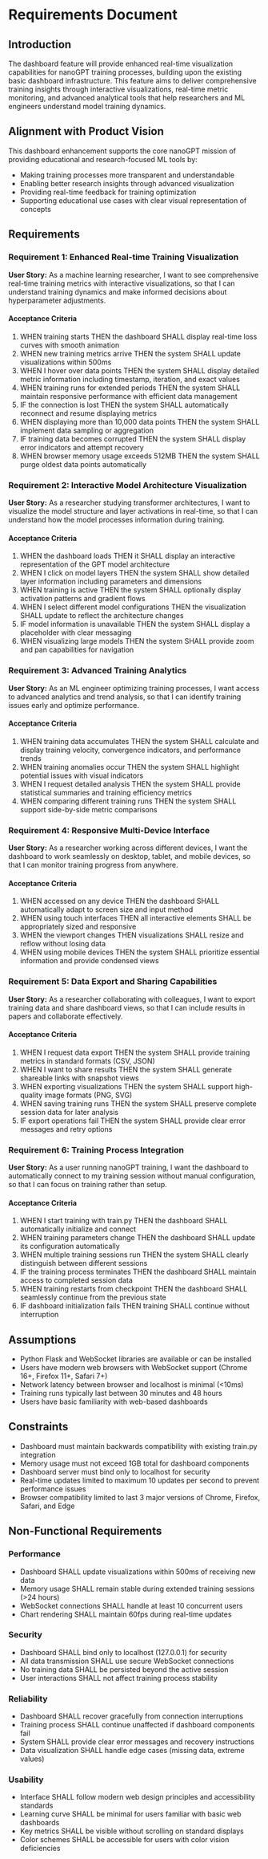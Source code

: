 # Requirements Document

## Introduction

The dashboard feature will provide enhanced real-time visualization capabilities for nanoGPT training processes, building upon the existing basic dashboard infrastructure. This feature aims to deliver comprehensive training insights through interactive visualizations, real-time metric monitoring, and advanced analytical tools that help researchers and ML engineers understand model training dynamics.

## Alignment with Product Vision

This dashboard enhancement supports the core nanoGPT mission of providing educational and research-focused ML tools by:
- Making training processes more transparent and understandable
- Enabling better research insights through advanced visualization
- Providing real-time feedback for training optimization
- Supporting educational use cases with clear visual representation of concepts

## Requirements

### Requirement 1: Enhanced Real-time Training Visualization

**User Story:** As a machine learning researcher, I want to see comprehensive real-time training metrics with interactive visualizations, so that I can understand training dynamics and make informed decisions about hyperparameter adjustments.

#### Acceptance Criteria

1. WHEN training starts THEN the dashboard SHALL display real-time loss curves with smooth animation
2. WHEN new training metrics arrive THEN the system SHALL update visualizations within 500ms
3. WHEN I hover over data points THEN the system SHALL display detailed metric information including timestamp, iteration, and exact values
4. WHEN training runs for extended periods THEN the system SHALL maintain responsive performance with efficient data management
5. IF the connection is lost THEN the system SHALL automatically reconnect and resume displaying metrics
6. WHEN displaying more than 10,000 data points THEN the system SHALL implement data sampling or aggregation
7. IF training data becomes corrupted THEN the system SHALL display error indicators and attempt recovery
8. WHEN browser memory usage exceeds 512MB THEN the system SHALL purge oldest data points automatically

### Requirement 2: Interactive Model Architecture Visualization

**User Story:** As a researcher studying transformer architectures, I want to visualize the model structure and layer activations in real-time, so that I can understand how the model processes information during training.

#### Acceptance Criteria

1. WHEN the dashboard loads THEN it SHALL display an interactive representation of the GPT model architecture
2. WHEN I click on model layers THEN the system SHALL show detailed layer information including parameters and dimensions
3. WHEN training is active THEN the system SHALL optionally display activation patterns and gradient flows
4. WHEN I select different model configurations THEN the visualization SHALL update to reflect the architecture changes
5. IF model information is unavailable THEN the system SHALL display a placeholder with clear messaging
6. WHEN visualizing large models THEN the system SHALL provide zoom and pan capabilities for navigation

### Requirement 3: Advanced Training Analytics

**User Story:** As an ML engineer optimizing training processes, I want access to advanced analytics and trend analysis, so that I can identify training issues early and optimize performance.

#### Acceptance Criteria

1. WHEN training data accumulates THEN the system SHALL calculate and display training velocity, convergence indicators, and performance trends
2. WHEN training anomalies occur THEN the system SHALL highlight potential issues with visual indicators
3. WHEN I request detailed analysis THEN the system SHALL provide statistical summaries and training efficiency metrics
4. WHEN comparing different training runs THEN the system SHALL support side-by-side metric comparisons

### Requirement 4: Responsive Multi-Device Interface

**User Story:** As a researcher working across different devices, I want the dashboard to work seamlessly on desktop, tablet, and mobile devices, so that I can monitor training progress from anywhere.

#### Acceptance Criteria

1. WHEN accessed on any device THEN the dashboard SHALL automatically adapt to screen size and input method
2. WHEN using touch interfaces THEN all interactive elements SHALL be appropriately sized and responsive
3. WHEN the viewport changes THEN visualizations SHALL resize and reflow without losing data
4. WHEN using mobile devices THEN the system SHALL prioritize essential information and provide condensed views

### Requirement 5: Data Export and Sharing Capabilities

**User Story:** As a researcher collaborating with colleagues, I want to export training data and share dashboard views, so that I can include results in papers and collaborate effectively.

#### Acceptance Criteria

1. WHEN I request data export THEN the system SHALL provide training metrics in standard formats (CSV, JSON)
2. WHEN I want to share results THEN the system SHALL generate shareable links with snapshot views
3. WHEN exporting visualizations THEN the system SHALL support high-quality image formats (PNG, SVG)
4. WHEN saving training runs THEN the system SHALL preserve complete session data for later analysis
5. IF export operations fail THEN the system SHALL provide clear error messages and retry options

### Requirement 6: Training Process Integration

**User Story:** As a user running nanoGPT training, I want the dashboard to automatically connect to my training session without manual configuration, so that I can focus on training rather than setup.

#### Acceptance Criteria

1. WHEN I start training with train.py THEN the dashboard SHALL automatically initialize and connect
2. WHEN training parameters change THEN the dashboard SHALL update its configuration automatically
3. WHEN multiple training sessions run THEN the system SHALL clearly distinguish between different sessions
4. IF the training process terminates THEN the dashboard SHALL maintain access to completed session data
5. WHEN training restarts from checkpoint THEN the dashboard SHALL seamlessly continue from the previous state
6. IF dashboard initialization fails THEN training SHALL continue without interruption

## Assumptions

- Python Flask and WebSocket libraries are available or can be installed
- Users have modern web browsers with WebSocket support (Chrome 16+, Firefox 11+, Safari 7+)
- Network latency between browser and localhost is minimal (<10ms)
- Training runs typically last between 30 minutes and 48 hours
- Users have basic familiarity with web-based dashboards

## Constraints

- Dashboard must maintain backwards compatibility with existing train.py integration
- Memory usage must not exceed 1GB total for dashboard components
- Dashboard server must bind only to localhost for security
- Real-time updates limited to maximum 10 updates per second to prevent performance issues
- Browser compatibility limited to last 3 major versions of Chrome, Firefox, Safari, and Edge

## Non-Functional Requirements

### Performance
- Dashboard SHALL update visualizations within 500ms of receiving new data
- Memory usage SHALL remain stable during extended training sessions (>24 hours)
- WebSocket connections SHALL handle at least 10 concurrent users
- Chart rendering SHALL maintain 60fps during real-time updates

### Security
- Dashboard SHALL bind only to localhost (127.0.0.1) for security
- All data transmission SHALL use secure WebSocket connections
- No training data SHALL be persisted beyond the active session
- User interactions SHALL not affect training process stability

### Reliability
- Dashboard SHALL recover gracefully from connection interruptions
- Training process SHALL continue unaffected if dashboard components fail
- System SHALL provide clear error messages and recovery instructions
- Data visualization SHALL handle edge cases (missing data, extreme values)

### Usability
- Interface SHALL follow modern web design principles and accessibility standards
- Learning curve SHALL be minimal for users familiar with basic web dashboards
- Key metrics SHALL be visible without scrolling on standard displays
- Color schemes SHALL be accessible for users with color vision deficiencies